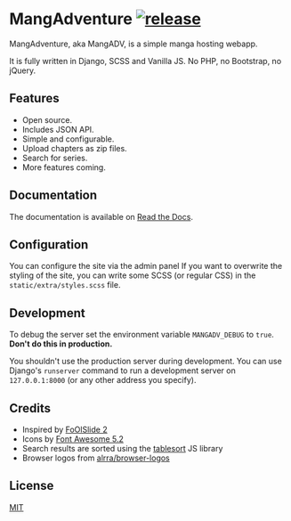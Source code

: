 # MangAdventure [![release](https://img.shields.io/github/release/evangelos-ch/MangAdventure/all.svg)](https://github.com/evangelos-ch/MangAdventure/releases)

MangAdventure, aka MangADV, is a simple manga hosting webapp.

It is fully written in Django, SCSS and Vanilla JS. No PHP, no Bootstrap, no jQuery.

## Features

* Open source.
* Includes JSON API.
* Simple and configurable.
* Upload chapters as zip files.
* Search for series.
* More features coming.

## Documentation

The documentation is available on [Read the Docs](https://mangadventure.rtfd.io).

## Configuration

You can configure the site via the admin panel
If you want to overwrite the styling of the site,
you can write some SCSS (or regular CSS) in the
`static/extra/styles.scss` file.

## Development

To debug the server set the environment variable `MANGADV_DEBUG`
to `true`. **Don't do this in production.**

You shouldn't use the production server during development.
You can use Django's `runserver` command to run a development
server on `127.0.0.1:8000` (or any other address you specify).

## Credits

* Inspired by [FoOlSlide 2](https://github.com/chocolatkey/FoOlSlide2)
* Icons by [Font Awesome 5.2](https://fontawesome.com)
* Search results are sorted using the [tablesort](https://github.com/tristen/tablesort) JS library
* Browser logos from [alrra/browser-logos](https://github.com/alrra/browser-logos)

## License

[MIT](LICENSE)


